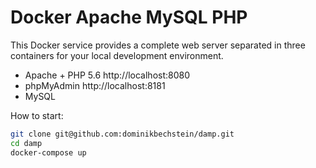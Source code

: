 # Docker Apache MySQL PHP

This Docker service provides a complete web server separated in three containers for your local development environment.

- Apache + PHP 5.6 http://localhost:8080
- phpMyAdmin http://localhost:8181
- MySQL

How to start:

```bash
git clone git@github.com:dominikbechstein/damp.git
cd damp
docker-compose up
```
